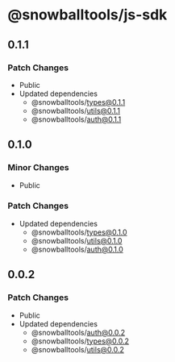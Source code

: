 # @snowballtools/js-sdk

## 0.1.1

### Patch Changes

- Public
- Updated dependencies
  - @snowballtools/types@0.1.1
  - @snowballtools/utils@0.1.1
  - @snowballtools/auth@0.1.1

## 0.1.0

### Minor Changes

- Public

### Patch Changes

- Updated dependencies
  - @snowballtools/types@0.1.0
  - @snowballtools/utils@0.1.0
  - @snowballtools/auth@0.1.0

## 0.0.2

### Patch Changes

- Public
- Updated dependencies
  - @snowballtools/auth@0.0.2
  - @snowballtools/types@0.0.2
  - @snowballtools/utils@0.0.2
